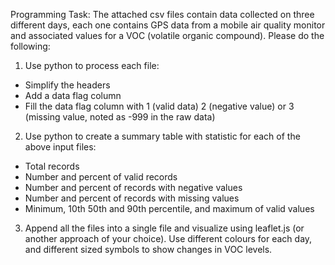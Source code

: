 Programming Task: The attached csv files contain data collected on three different days, each one contains GPS data from a mobile air quality monitor and associated values for a VOC (volatile organic compound). Please do the following: 

1. Use python to process each file: 
- Simplify the headers 
- Add a data flag column 
- Fill the data flag column with 1 (valid data) 2 (negative value) or 3 (missing value, noted as -999 in the raw data) 

2. Use python to create a summary table with statistic for each of the above input files:  
- Total records 
- Number and percent of valid records
- Number and percent of records with negative values 
- Number and percent of records with missing values
- Minimum, 10th 50th and 90th percentile, and maximum of valid values 

3. Append all the files into a single file and visualize using leaflet.js (or another approach of your choice). Use different colours for each day, and different sized symbols to show changes in VOC levels. 
